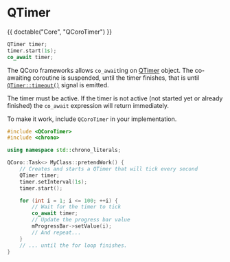 # QTimer

{{ doctable("Core", "QCoroTimer") }}

```cpp
QTimer timer;
timer.start(1s);
co_await timer;
```

The QCoro frameworks allows `co_await`ing on [QTimer][qdoc-qtimer] object. The
co-awaiting coroutine is suspended, until the timer finishes, that is until
[`QTimer::timeout()`][qdoc-qtimer-timeout] signal is emitted.

The timer must be active. If the timer is not active (not started yet or already
finished) the `co_await` expression will return immediately.

To make it work, include `QCoroTimer` in your implementation.

```cpp
#include <QCoroTimer>
#include <chrono>

using namespace std::chrono_literals;

QCoro::Task<> MyClass::pretendWork() {
    // Creates and starts a QTimer that will tick every second
    QTimer timer;
    timer.setInterval(1s);
    timer.start();

    for (int i = 1; i <= 100; ++i) {
        // Wait for the timer to tick
        co_await timer;
        // Update the progress bar value
        mProgressBar->setValue(i);
        // And repeat...
    }
    // ... until the for loop finishes.
}
```

[qdoc-qtimer]: https://doc.qt.io/qt-5/qtimer.html
[qdoc-qtimer-timeout]: https://doc.qt.io/qt-5/qtimer.html#timeout
